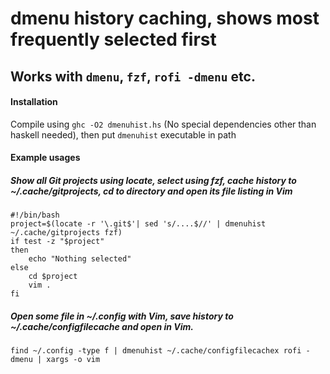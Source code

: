 # dmenu history caching, shows most frequently selected first
## Works with `dmenu`, `fzf`, `rofi -dmenu` etc.

#### Installation
Compile using `ghc -O2 dmenuhist.hs` (No special dependencies other than haskell needed), then put `dmenuhist` executable in path 

#### Example usages

##### Show all Git projects using locate, select using fzf, cache history to ~/.cache/gitprojects, cd to directory and open its file listing in Vim
```
#!/bin/bash
project=$(locate -r '\.git$'| sed 's/....$//' | dmenuhist ~/.cache/gitprojects fzf)
if test -z "$project" 
then
    echo "Nothing selected"
else
    cd $project
    vim .
fi
```

##### Open some file in ~/.config with Vim, save history to ~/.cache/configfilecache and open in Vim.
```
find ~/.config -type f | dmenuhist ~/.cache/configfilecachex rofi -dmenu | xargs -o vim
```
